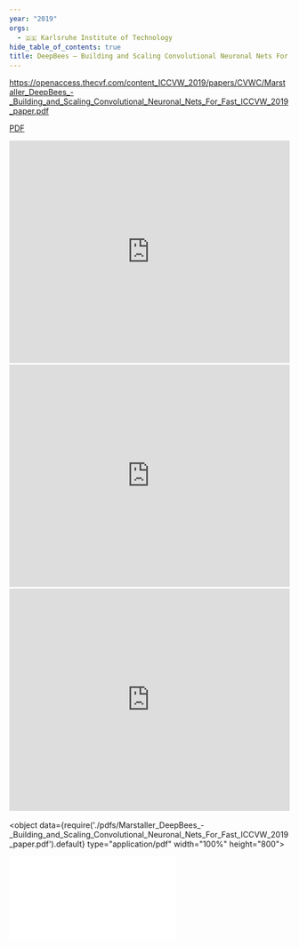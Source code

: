 ```yaml
---
year: "2019"
orgs:
  - 🇩🇪 Karlsruhe Institute of Technology
hide_table_of_contents: true
title: DeepBees – Building and Scaling Convolutional Neuronal Nets For Fast and Large-scale Visual Monitoring of Bee Hives
---
```


https://openaccess.thecvf.com/content_ICCVW_2019/papers/CVWC/Marstaller_DeepBees_-_Building_and_Scaling_Convolutional_Neuronal_Nets_For_Fast_ICCVW_2019_paper.pdf

[PDF](pdfs/Marstaller_DeepBees_-_Building_and_Scaling_Convolutional_Neuronal_Nets_For_Fast_ICCVW_2019_paper.pdf)


<iframe width="100%" height="400" src="https://www.youtube.com/embed/nHGj_u0P9F0" title="Machine Learning for Saving Bees 🐝" frameborder="0" allow="accelerometer; autoplay; clipboard-write; encrypted-media; gyroscope; picture-in-picture; web-share" referrerpolicy="strict-origin-when-cross-origin" allowfullscreen></iframe>

<iframe width="100%" height="400" src="https://www.youtube.com/embed/n3bvFw8p4Yk" title="Effects of a sublethal neonicotinoid dosage observed with traditional methods and apic.ai technology" frameborder="0" allow="accelerometer; autoplay; clipboard-write; encrypted-media; gyroscope; picture-in-picture; web-share" referrerpolicy="strict-origin-when-cross-origin" allowfullscreen></iframe>

<iframe width="100%" height="400" src="https://www.youtube.com/embed/2TLYuRGN2oI" title="Apic.ai - Digitalgipfel 2019" frameborder="0" allow="accelerometer; autoplay; clipboard-write; encrypted-media; gyroscope; picture-in-picture; web-share" referrerpolicy="strict-origin-when-cross-origin" allowfullscreen></iframe>

<object data={require('./pdfs/Marstaller_DeepBees_-_Building_and_Scaling_Convolutional_Neuronal_Nets_For_Fast_ICCVW_2019_paper.pdf').default} type="application/pdf" width="100%" height="800"></object>

![](pdfs/Marstaller_DeepBees_-_Building_and_Scaling_Convolutional_Neuronal_Nets_For_Fast_ICCVW_2019_paper.pdf)